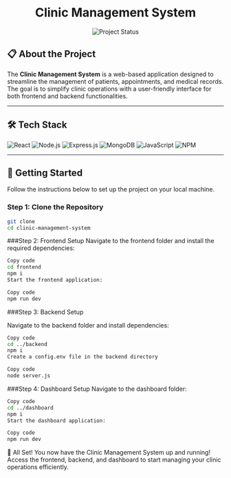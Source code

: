 <h1 align="center">Clinic Management System</h1>

<p align="center">
  <img src="https://img.shields.io/badge/Status-In%20Development-blue?style=for-the-badge" alt="Project Status">
</p>

## 📋 About the Project
The **Clinic Management System** is a web-based application designed to streamline the management of patients, appointments, and medical records. The goal is to simplify clinic operations with a user-friendly interface for both frontend and backend functionalities.

---

## 🛠️ Tech Stack

![React](https://img.shields.io/badge/React-20232A?style=for-the-badge&logo=react&logoColor=61DAFB)
![Node.js](https://img.shields.io/badge/Node.js-339933?style=for-the-badge&logo=nodedotjs&logoColor=white)
![Express.js](https://img.shields.io/badge/Express.js-000000?style=for-the-badge&logo=express&logoColor=white)
![MongoDB](https://img.shields.io/badge/MongoDB-4EA94B?style=for-the-badge&logo=mongodb&logoColor=white)
![JavaScript](https://img.shields.io/badge/JavaScript-323330?style=for-the-badge&logo=javascript&logoColor=F7DF1E)
![NPM](https://img.shields.io/badge/NPM-CB3837?style=for-the-badge&logo=npm&logoColor=white)

---

## 🚀 Getting Started

Follow the instructions below to set up the project on your local machine.

### Step 1: Clone the Repository
```bash
git clone 
cd clinic-management-system
```
###Step 2: Frontend Setup
Navigate to the frontend folder and install the required dependencies:

```bash
Copy code
cd frontend
npm i
Start the frontend application:
```
```bash
Copy code
npm run dev
```
###Step 3: Backend Setup

Navigate to the backend folder and install dependencies:

```bash
Copy code
cd ../backend
npm i
Create a config.env file in the backend directory 
```

```bash
Copy code
node server.js
```
###Step 4: Dashboard Setup
Navigate to the dashboard folder:

```bash
Copy code
cd ../dashboard
npm i
Start the dashboard application:
```
```bash
Copy code
npm run dev
```
🎉 All Set!
You now have the Clinic Management System up and running! Access the frontend, backend, and dashboard to start managing your clinic operations efficiently.

